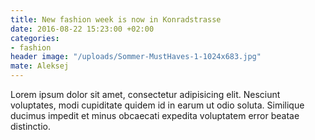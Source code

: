 ```yaml
---
title: New fashion week is now in Konradstrasse
date: 2016-08-22 15:23:00 +02:00
categories:
- fashion
header image: "/uploads/Sommer-MustHaves-1-1024x683.jpg"
mate: Aleksej
---
```


Lorem ipsum dolor sit amet, consectetur adipisicing elit. Nesciunt voluptates, modi cupiditate quidem id in earum ut odio soluta. Similique ducimus impedit et minus obcaecati expedita voluptatem error beatae distinctio.

